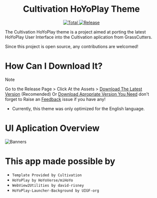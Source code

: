 <div align="center">
  <h1 align="center">
    <br/>
    Cultivation HoYoPlay Theme
    <br/>
  </h1>
    <a href="https://github.com/GID0317/SilverMation/releases">
      <img alt="Total" src="https://img.shields.io/github/downloads/GID0317/Cultivation-HoYoPlay-Theme/total?logo=github&style=flat-square&color=1E9BFA">
    </a>
    <a href="https://github.com/GID0317/SilverMation/releases">
      <img alt="Release" src="https://img.shields.io/github/v/release/GID0317/Cultivation-HoYoPlay-Theme?logo=visualstudio&style=flat-square&color=1E9BFA">
    </a>
<div align="center">
</div>
  
  <p align="left">The Cultivation HoYoPlay theme is a project aimed at porting the latest HoYoPlay User Interface into the Cultivation aplication from GrassCutters.</p>
</div>

Since this project is open source, any contributions are welcomed!

# How Can I Download It?
> [!NOTE]
> Go to the Release Page > Click At the Assets > [Download The Latest Version](https://github.com/GID0317/Cultivation-HoYoPlay-Theme/releases/latest "Download The Latest Version") (Recomended) Or [Download Apropriate Version  You Need](https://github.com/GID0317/Cultivation-HoYoPlay-Theme/releases "Download Apropriate Versions You Need") don't forget to Raise an [Feedback](https://github.com/GID0317/Cultivation-HoYoPlay-Theme/issues/new/choose) issue if you have any!

- Currently, this theme was only optimized for the English language.

# UI Aplication Overview
![Banners](https://github.com/user-attachments/assets/84351423-cc40-4902-9658-6039c98d19d7)

# This app made possible by
- `Template Provided by Cultivation`
- `HoYoPlay by HoYoVerse/miHoYo`
- `WebView2Utilities by david-risney`
- `HoYoPlay-Launcher-Background by UIGF-org`
